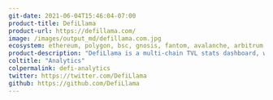 ```yaml
---
git-date: 2021-06-04T15:46:04-07:00
product-title: DefiLlama
product-url: https://defillama.com/
image: /images/output_md/defillama.com.jpg
ecosystem: ethereum, polygon, bsc, gnosis, fantom, avalanche, arbitrum, optimism, gnosis, solana, canto, base
product-description: "DefiLlama is a multi-chain TVL stats dashboard, where data connectors contributed and maintained by a community"
coltitle: "Analytics"
colpermalink: defi-analytics
twitter: https://twitter.com/DefiLlama
github: https://github.com/DefiLlama
---
```

